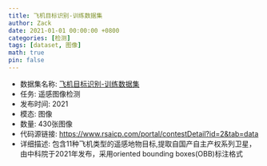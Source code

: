 ```yaml
---
title: 飞机目标识别-训练数据集
author: Zack
date: 2021-01-01 00:00:00 +0800
categories: [检测]
tags: [dataset, 图像]
math: true
pin: false
---
```

- 数据集名称: [飞机目标识别-训练数据集](https://www.rsaicp.com/portal/contestDetail?id=2&tab=data)
- 任务: 遥感图像检测
- 发布时间: 2021
- 模态: 图像
- 数量: 430张图像
- 代码源链接: https://www.rsaicp.com/portal/contestDetail?id=2&tab=data
- 详细描述: 包含11种飞机类型的遥感地物目标,提取自国产自主产权系列卫星，由中科院于2021年发布，采用oriented bounding boxes(OBB)标注格式
